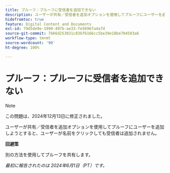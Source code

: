 ```yaml
---
title: プルーフ：プルーフに受信者を追加できない
description: ユーザーが共有／受信者を追加オプションを使用してプルーフにユーザーを追加しようとすると、ユーザーが名前をクリックしても受信者は追加されません。
hidefromtoc: true
feature: Digital Content and Documents
exl-id: 79d5de9e-1990-497b-ae33-fe56967a4a7d
source-git-commit: 7b66d253831c83bf6166cc5be39e18be704503a6
workflow-type: tm+mt
source-wordcount: '90'
ht-degree: 100%

---
```


# プルーフ：プルーフに受信者を追加できない

>[!NOTE]
>
>この問題は、2024年12月13日に修正されました。

ユーザーが共有／受信者を追加オプションを使用してプルーフにユーザーを追加しようとすると、ユーザーが名前をクリックしても受信者は追加されません。

**回避策**

別の方法を使用してプルーフを共有します。

_最初に報告されたのは 2024年6月1日（PT）です。_
